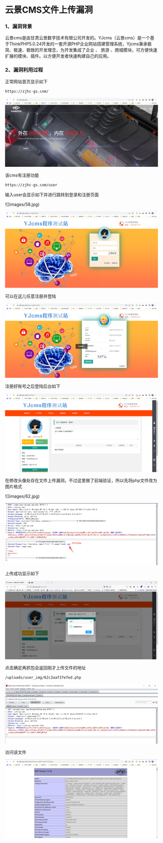 # 云景CMS文件上传漏洞

### 1、漏洞背景

云景cms是由甘肃云景数字技术有限公司开发的。YJcms（云景cms）是一个基于ThinkPHP5.0.24开发的一套开源PHP企业网站搭建管理系统，Yjcms秉承极简、极速、极致的开发理念，为开发集成了企业 、 旅游 、商城模块，可方便快速扩展的模块、插件。以方便开发者快速构建自己的应用。

### 2、漏洞利用过程

正常网站首页显示如下

```
https://zjhc-gs.com/
```

![](images/57.jpg)

该cms有注册功能

```
https://zjhc-gs.com/user   
```

输入user会显示如下并进行跳转到登录和注册页面

![]images/58.jpg)

![](images/59.jpg)

可以在这儿任意注册并登陆

![](images/60.jpg)

注册好账号之后登陆后台如下

![](images/61.jpg)

在修改头像处存在文件上传漏洞，不过这里做了前端验证，所以先将php文件改为图片格式



![]images/62.jpg)

![](images/63.jpg)

上传成功显示如下

![](images/64.jpg)

点击确定再抓包会返回刚才上传文件的地址

```
/uploads/user_img/62c3aaf37efed.php
```

![](images/65.jpg)

访问该文件

![](images/66.jpg)



